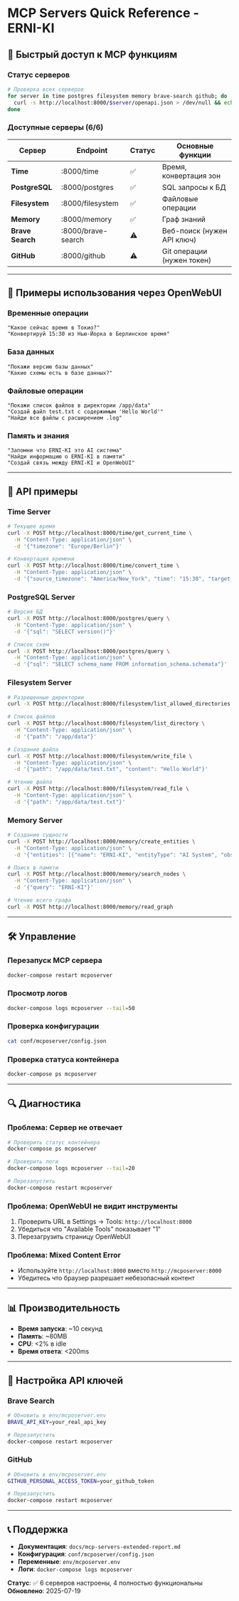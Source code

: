 # MCP Servers Quick Reference - ERNI-KI

## 🚀 Быстрый доступ к MCP функциям

### Статус серверов
```bash
# Проверка всех серверов
for server in time postgres filesystem memory brave-search github; do
  curl -s http://localhost:8000/$server/openapi.json > /dev/null && echo "✅ $server" || echo "❌ $server"
done
```

### Доступные серверы (6/6)

| Сервер | Endpoint | Статус | Основные функции |
|--------|----------|--------|------------------|
| **Time** | :8000/time | ✅ | Время, конвертация зон |
| **PostgreSQL** | :8000/postgres | ✅ | SQL запросы к БД |
| **Filesystem** | :8000/filesystem | ✅ | Файловые операции |
| **Memory** | :8000/memory | ✅ | Граф знаний |
| **Brave Search** | :8000/brave-search | ⚠️ | Веб-поиск (нужен API ключ) |
| **GitHub** | :8000/github | ⚠️ | Git операции (нужен токен) |

---

## 📝 Примеры использования через OpenWebUI

### Временные операции
```
"Какое сейчас время в Токио?"
"Конвертируй 15:30 из Нью-Йорка в Берлинское время"
```

### База данных
```
"Покажи версию базы данных"
"Какие схемы есть в базе данных?"
```

### Файловые операции
```
"Покажи список файлов в директории /app/data"
"Создай файл test.txt с содержимым 'Hello World'"
"Найди все файлы с расширением .log"
```

### Память и знания
```
"Запомни что ERNI-KI это AI система"
"Найди информацию о ERNI-KI в памяти"
"Создай связь между ERNI-KI и OpenWebUI"
```

---

## 🔧 API примеры

### Time Server
```bash
# Текущее время
curl -X POST http://localhost:8000/time/get_current_time \
  -H "Content-Type: application/json" \
  -d '{"timezone": "Europe/Berlin"}'

# Конвертация времени
curl -X POST http://localhost:8000/time/convert_time \
  -H "Content-Type: application/json" \
  -d '{"source_timezone": "America/New_York", "time": "15:30", "target_timezone": "Europe/Berlin"}'
```

### PostgreSQL Server
```bash
# Версия БД
curl -X POST http://localhost:8000/postgres/query \
  -H "Content-Type: application/json" \
  -d '{"sql": "SELECT version()"}'

# Список схем
curl -X POST http://localhost:8000/postgres/query \
  -H "Content-Type: application/json" \
  -d '{"sql": "SELECT schema_name FROM information_schema.schemata"}'
```

### Filesystem Server
```bash
# Разрешенные директории
curl -X POST http://localhost:8000/filesystem/list_allowed_directories

# Список файлов
curl -X POST http://localhost:8000/filesystem/list_directory \
  -H "Content-Type: application/json" \
  -d '{"path": "/app/data"}'

# Создание файла
curl -X POST http://localhost:8000/filesystem/write_file \
  -H "Content-Type: application/json" \
  -d '{"path": "/app/data/test.txt", "content": "Hello World"}'

# Чтение файла
curl -X POST http://localhost:8000/filesystem/read_file \
  -H "Content-Type: application/json" \
  -d '{"path": "/app/data/test.txt"}'
```

### Memory Server
```bash
# Создание сущности
curl -X POST http://localhost:8000/memory/create_entities \
  -H "Content-Type: application/json" \
  -d '{"entities": [{"name": "ERNI-KI", "entityType": "AI System", "observations": ["Advanced AI platform"]}]}'

# Поиск в памяти
curl -X POST http://localhost:8000/memory/search_nodes \
  -H "Content-Type: application/json" \
  -d '{"query": "ERNI-KI"}'

# Чтение всего графа
curl -X POST http://localhost:8000/memory/read_graph
```

---

## 🛠️ Управление

### Перезапуск MCP сервера
```bash
docker-compose restart mcposerver
```

### Просмотр логов
```bash
docker-compose logs mcposerver --tail=50
```

### Проверка конфигурации
```bash
cat conf/mcposerver/config.json
```

### Проверка статуса контейнера
```bash
docker-compose ps mcposerver
```

---

## 🔍 Диагностика

### Проблема: Сервер не отвечает
```bash
# Проверить статус контейнера
docker-compose ps mcposerver

# Проверить логи
docker-compose logs mcposerver --tail=20

# Перезапустить
docker-compose restart mcposerver
```

### Проблема: OpenWebUI не видит инструменты
1. Проверить URL в Settings → Tools: `http://localhost:8000`
2. Убедиться что "Available Tools" показывает "1"
3. Перезагрузить страницу OpenWebUI

### Проблема: Mixed Content Error
- Используйте `http://localhost:8000` вместо `http://mcposerver:8000`
- Убедитесь что браузер разрешает небезопасный контент

---

## 📊 Производительность

- **Время запуска**: ~10 секунд
- **Память**: ~80MB
- **CPU**: <2% в idle
- **Время ответа**: <200ms

---

## 🔑 Настройка API ключей

### Brave Search
```bash
# Обновить в env/mcposerver.env
BRAVE_API_KEY=your_real_api_key

# Перезапустить
docker-compose restart mcposerver
```

### GitHub
```bash
# Обновить в env/mcposerver.env
GITHUB_PERSONAL_ACCESS_TOKEN=your_github_token

# Перезапустить
docker-compose restart mcposerver
```

---

## 📞 Поддержка

- **Документация**: `docs/mcp-servers-extended-report.md`
- **Конфигурация**: `conf/mcposerver/config.json`
- **Переменные**: `env/mcposerver.env`
- **Логи**: `docker-compose logs mcposerver`

**Статус**: ✅ 6 серверов настроены, 4 полностью функциональны  
**Обновлено**: 2025-07-19
